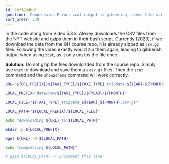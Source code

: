```yaml
---
id: 7bff88dbd7
question: 'Compression Error: zcat output is gibberish, seems like still compressed'
sort_order: 330
---
```


In the code along from Video 5.3.3, Alexey downloads the CSV files from the NYT website and gzips them in their bash script. Currently (2023), if we download the data from the GH course repo, it is already zipped as `csv.gz` files. Following the video exactly would zip them again, leading to gibberish output when using `zcat`, as it only unzips the file once.

**Solution:** Do not gzip the files downloaded from the course repo. Simply use `wget` to download and save them as `csv.gz` files. Then the `zcat` command and the `showSchema` command will work correctly.

```bash
URL="${URL_PREFIX}/${TAXI_TYPE}/${TAXI_TYPE}_tripdata_${YEAR}-${FMONTH}.csv.gz"

LOCAL_PREFIX="data/raw/${TAXI_TYPE}/${YEAR}/${FMONTH}"

LOCAL_FILE="${TAXI_TYPE}_tripdata_${YEAR}_${FMONTH}.csv.gz"

LOCAL_PATH="${LOCAL_PREFIX}/${LOCAL_FILE}"

echo "downloading ${URL} to ${LOCAL_PATH}"

mkdir -p ${LOCAL_PREFIX}

wget ${URL} -O ${LOCAL_PATH}

echo "compressing ${LOCAL_PATH}"

# gzip ${LOCAL_PATH} <- uncomment this line
```